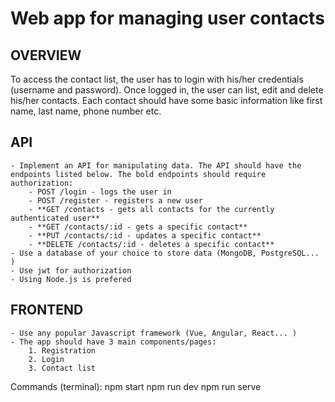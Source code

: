 # Web app for managing user contacts

## OVERVIEW

To access the contact list, the user has to login with his/her credentials (username and
password). Once logged in, the user can list, edit and delete his/her contacts. Each contact
should have some basic information like first name, last name, phone number etc.

## API
    - Implement an API for manipulating data. The API should have the endpoints listed below. The bold endpoints should require authorization:
        - POST /login - logs the user in
        - POST /register - registers a new user
        - **GET /contacts - gets all contacts for the currently authenticated user**
        - **GET /contacts/:id - gets a specific contact**
        - **PUT /contacts/:id - updates a specific contact**
        - **DELETE /contacts/:id - deletes a specific contact**
    - Use a database of your choice to store data (MongoDB, PostgreSQL... )
    - Use jwt for authorization
    - Using Node.js is prefered

## FRONTEND
    - Use any popular Javascript framework (Vue, Angular, React... )
    - The app should have 3 main components/pages:
        1. Registration
        2. Login
        3. Contact list



Commands (terminal):
npm start
npm run dev
npm run serve